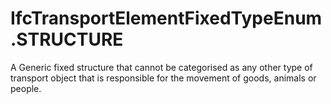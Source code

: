 IfcTransportElementFixedTypeEnum.STRUCTURE
==========================================
A Generic fixed structure that cannot be categorised as any other type of
transport object that is responsible for the movement of goods, animals or
people.


